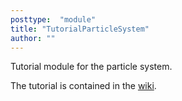 ```yaml
---
posttype:  "module"  
title: "TutorialParticleSystem"
author: ""
---
```

Tutorial module for the particle system.

The tutorial is contained in the [wiki](https://github.com/pamtdoh/TutorialParticleSystem/wiki).
